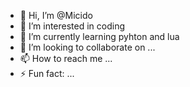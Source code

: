 - 👋 Hi, I’m @Micido
- 👀 I’m interested in coding
- 🌱 I’m currently learning pyhton and lua
- 💞️ I’m looking to collaborate on ...
- 📫 How to reach me ...
- ⚡ Fun fact: ...

<!---
Micido/Micido is a ✨ special ✨ repository because its `README.md` (this file) appears on your GitHub profile.
You can click the Preview link to take a look at your changes.
--->

